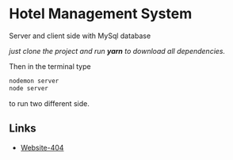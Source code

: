 
# Hotel Management System

Server and client side with MySql database

*just clone the project and run **yarn** to download all dependencies.*

Then in the terminal type

```bash
nodemon server
node server
```

to run two different side.


## Links

 - [Website-404](https://awesomeopensource.com/project/elangosundar/awesome-README-templates)


